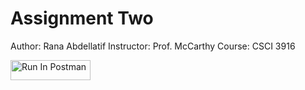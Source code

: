 # Assignment Two
Author: Rana Abdellatif
Instructor: Prof. McCarthy
Course: CSCI 3916

[<img src="https://run.pstmn.io/button.svg" alt="Run In Postman" style="width: 128px; height: 32px;">](https://app.getpostman.com/run-collection/41313426-01020123-a772-401e-a3f6-6695f8628cd8?action=collection%2Ffork&source=rip_markdown&collection-url=entityId%3D41313426-01020123-a772-401e-a3f6-6695f8628cd8%26entityType%3Dcollection%26workspaceId%3D117894c0-5ee8-4657-84a7-a74aa363e899#?env%5Babdellatif-hw2%5D=W3sia2V5IjoiSldUIiwidmFsdWUiOiIiLCJlbmFibGVkIjp0cnVlLCJ0eXBlIjoiYW55Iiwic2Vzc2lvblZhbHVlIjoiSldULi4uIiwiY29tcGxldGVTZXNzaW9uVmFsdWUiOiJKV1QgZXlKaGJHY2lPaUpJVXpJMU5pSXNJblI1Y0NJNklrcFhWQ0o5LmV5SnBaQ0k2SWpVM01ESm1aRFpoTm1aaVkyVTNOamxpWWpGak0yRXpORGt6WWpsbFl6bGxZMkkwWmpJM1pXSWlMQ0oxYzJWeWJtRnRaU0k2SW1KaGRHMWhiaUlzSW1saGRDSTZNVGMwTURRek56UXhNSDAuNHNPQzVORXJ1dzBxVFFaVzl1NWlCZTNvdm5vczFtLVZqZ2hrMjljVk5RdyIsInNlc3Npb25JbmRleCI6MH1d)
